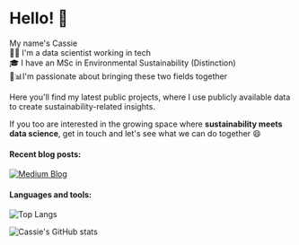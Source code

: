 
# Hello! 👋

My name's Cassie<br>
👩‍💻 I'm a data scientist working in tech<br>
🎓 I have an MSc in Environmental Sustainability (Distinction)<br>
🌱📊I'm passionate about bringing these two fields together<br>

Here you'll find my latest public projects, where I use publicly available data to create sustainability-related insights.

If you too are interested in the growing space where <b>sustainability meets data science</b>, get in touch and let's see what we can do together 😄

#### Recent blog posts:
[![Medium Blog](https://github-readme-medium.vercel.app/?username=casscharlton&bg=white&text=black&limit=2)](https://medium.com/@casscharlton)

#### Languages and tools:
![Top Langs](https://github-readme-stats.vercel.app/api/top-langs/?username=cassbc)

![Cassie's GitHub stats](https://github-readme-stats.vercel.app/api?username=cassbc&count_private=true&show_icons=true&theme=gruvbox&include_all_commits=True)
